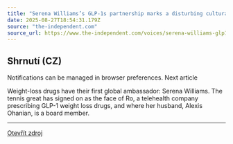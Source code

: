 ```yaml
---
title: "Serena Williams’s GLP-1s partnership marks a disturbing cultural turning point"
date: 2025-08-27T18:54:31.179Z
source: "the-independent.com"
source_url: https://www.the-independent.com/voices/serena-williams-glp1-weight-loss-drugs-ro-alexis-ohanian-b2813255.html
---
```


## Shrnutí (CZ)
Notifications can be managed in browser preferences. Next article

Weight-loss drugs have their first global ambassador: Serena Williams. The tennis great has signed on as the face of Ro, a telehealth company prescribing GLP-1 weight loss drugs, and where her husband, Alexis Ohanian, is a board member.

---

[Otevřít zdroj](https://www.the-independent.com/voices/serena-williams-glp1-weight-loss-drugs-ro-alexis-ohanian-b2813255.html)
